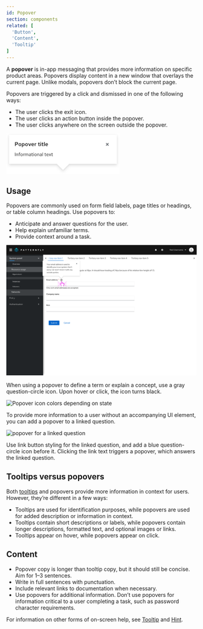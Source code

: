 ```yaml
---
id: Popover
section: components
related: [
  'Button',
  'Content',
  'Tooltip'
]
---
```


A **popover** is in-app messaging that provides more information on specific product areas. Popovers display content in a new window that overlays the current page. Unlike modals, popovers don’t block the current page. 

Popovers are triggered by a click and dismissed in one of the following ways:
- The user clicks the exit icon.
- The user clicks an action button inside the popover.
- The user clicks anywhere on the screen outside the popover. 

<img src="./img/popover-example.png" alt="popover example with placeholder text for the title and informational text" width="300"/>

## Usage
Popovers are commonly used on form field labels, page titles or headings, or table column headings. Use popovers to: 
- Anticipate and answer questions for the user.
- Help explain unfamiliar terms.
- Provide context around a task.     

<img src="./img/Popover-form.png" alt="popover for an email address form field explaining what the email address is used for" width="750"/>

When using a popover to define a term or explain a concept, use a gray question-circle icon. Upon hover or click, the icon turns black.

<img src="./img/popovers-colors.png" alt="Popover icon colors depending on state"  width="481"/>

To provide more information to a user without an accompanying UI element, you can add a popover to a linked question.

<img src="./img/popovers-2.png" alt="popover for a linked question" width="750"/>

Use link button styling for the linked question, and add a blue question-circle icon before it. Clicking the link text triggers a popover, which answers the linked question. 

## Tooltips versus popovers
Both [tooltips](/components/tooltip/design-guidelines) and popovers provide more information in context for users. However, they’re different in a few ways:

- Tooltips are used for identification purposes, while popovers are used for added description or information in context.  
- Tooltips contain short descriptions or labels, while popovers contain longer descriptions, formatted text, and optional images or links.
- Tooltips appear on hover, while popovers appear on click.   

## Content
- Popover copy is longer than tooltip copy, but it should still be concise. Aim for 1–3 sentences.  
- Write in full sentences with punctuation. 
- Include relevant links to documentation when necessary.    
- Use popovers for additional information. Don’t use popovers for information critical to a user completing a task, such as password character requirements.  

For information on other forms of on-screen help, see [Tooltip](/components/tooltip/design-guidelines) and [Hint](/components/hint/design-guidelines).
